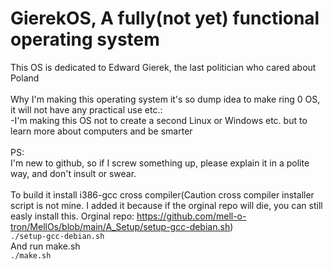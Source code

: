 # GierekOS, A fully(not yet) functional operating system
This OS is dedicated to Edward Gierek, the last politician who cared about Poland<br>
<br>
Why I'm making this operating system it's so dump idea to make ring 0 OS, it will not have any practical use etc.:<br>
-I'm making this OS not to create a second Linux or Windows etc. but to learn more about computers and be smarter<br>
<br>
PS:<br>
I'm new to github, so if I screw something up, please explain it in a polite way, and don't insult or swear.<br>
<br>
To build it install i386-gcc cross compiler(Caution cross compiler installer script is not mine. I added it because if the orginal repo will die, you can still easly install this. Orginal repo: https://github.com/mell-o-tron/MellOs/blob/main/A_Setup/setup-gcc-debian.sh)<br>
<code>./setup-gcc-debian.sh</code><br>
And run make.sh<br>
<code>./make.sh</code><br>
